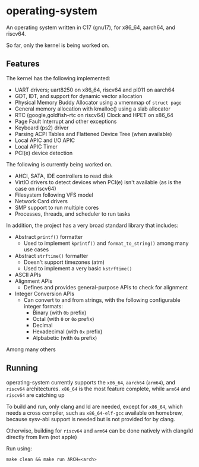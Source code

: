 # operating-system

An  operating system written in C17 (gnu17), for x86_64, aarch64, and riscv64.

So far, only the kernel is being worked on.

## Features

The kernel has the following implemented:

* UART drivers; uart8250 on x86_64, riscv64 and pl011 on aarch64
* GDT, IDT, and support for dynamic vector allocation
* Physical Memory Buddy Allocator using a vmemmap of `struct page`
* General memory allocation with kmalloc() using a slab allocator
* RTC (google,goldfish-rtc on riscv64) Clock and HPET on x86_64
* Page Fault Interrupt and other exceptions
* Keyboard (ps2) driver
* Parsing ACPI Tables and Flattened Device Tree (when available)
* Local APIC and I/O APIC
* Local APIC Timer
* PCI(e) device detection

The following is currently being worked on.
* AHCI, SATA, IDE controllers to read disk
* VirtIO drivers to detect devices when PCI(e) isn't available (as is the case on riscv64)
* Filesystem following VFS model
* Network Card drivers
* SMP support to run multiple cores
* Processes, threads, and scheduler to run tasks

In addition, the project has a very broad standard library that includes:

* Abstract `printf()` formatter
  * Used to implement `kprintf()` and `format_to_string()` among many use cases
* Abstract `strftime()` formatter
  * Doesn't support timezones (atm)
  * Used to implement a very basic `kstrftime()`
* ASCII APIs
* Alignment APIs
  * Defines and provides general-purpose APIs to check for alignment
* Integer Conversion APIs
  * Can convert to and from strings, with the following configurable integer formats:
    * Binary (with `0b` prefix)
    * Octal (with `0` or `0o` prefix)
    * Decimal
    * Hexadecimal (with `0x` prefix)
    * Alpbabetic (with `0a` prefix)

Among many others

## Running
operating-system currently supports the `x86_64`, `aarch64` (`arm64`), and `riscv64` architectures.
`x86_64` is the most feature complete, while `arm64` and `riscv64` are catching up

To build and run, only clang and ld are needed, except for `x86_64`, which
needs a cross compiler, such as `x86_64-elf-gcc` available on homebrew, because
sysv-abi support is needed but is not provided for by clang.

Otherwise, building for `riscv64` and `arm64` can be done natively with clang/ld
directly from llvm (not apple)

Run using:

```make clean && make run ARCH=<arch>```
